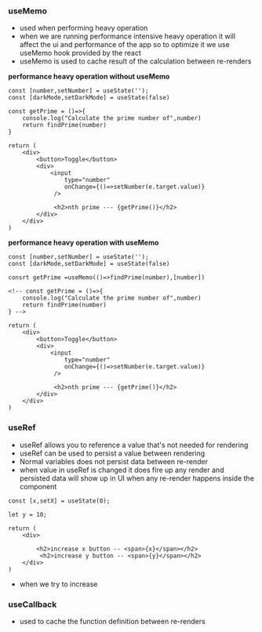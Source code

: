 ### useMemo

- used when performing heavy operation
- when we are running performance intensive heavy operation it will affect the ui and performance of the app so to optimize it we use useMemo hook provided by the react
- useMemo is used to cache result of the calculation between re-renders

**performance heavy operation without useMemo**

```
const [number,setNumber] = useState('');
const [darkMode,setDarkMode] = useState(false)

const getPrime = ()=>{
    console.log("Calculate the prime number of",number)
    return findPrime(number)
}

return (
    <div>
        <button>Toggle</button>
        <div>
            <input
                type="number"
                onChange={()=>setNumber(e.target.value)}
             />

             <h2>nth prime --- {getPrime()}</h2>
        </div>
    </div>
)
```

**performance heavy operation with useMemo**

```
const [number,setNumber] = useState('');
const [darkMode,setDarkMode] = useState(false)

consrt getPrime =useMemo(()=>findPrime(number),[number])

<!-- const getPrime = ()=>{
    console.log("Calculate the prime number of",number)
    return findPrime(number)
} -->

return (
    <div>
        <button>Toggle</button>
        <div>
            <input
                type="number"
                onChange={()=>setNumber(e.target.value)}
             />

             <h2>nth prime --- {getPrime()}</h2>
        </div>
    </div>
)
```

### useRef

- useRef allows you to reference a value that's not needed for rendering
- useRef can be used to persist a value between rendering
- Normal variables does not persist data between re-render
- when value in useRef is changed it does fire up any render and persisted data will show up in UI when any re-render happens inside the component

```
const [x,setX] = useState(0);

let y = 10;

return (
    <div>

        <h2>increase x button -- <span>{x}</span></h2>
         <h2>increase y button -- <span>{y}</span></h2>
    </div>
)
```

- when we try to increase

### useCallback

- used to cache the function definition between re-renders
